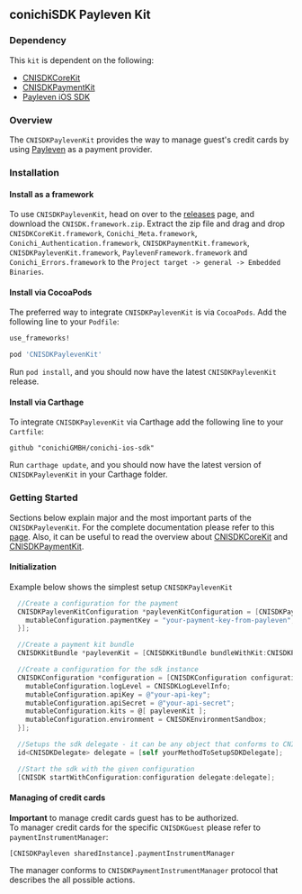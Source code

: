 ## conichiSDK Payleven Kit

### Dependency

This `kit` is dependent on the following:
* [CNISDKCoreKit](https://github.com/conichiGMBH/conichi-ios-sdk/blob/master/Docs/CNISDKCoreKit.md)
* [CNISDKPaymentKit](https://github.com/conichiGMBH/conichi-ios-sdk/blob/master/Docs/CNISDKPaymentKit.md)
* [Payleven iOS SDK](https://github.com/payleven/Mobile-API-iOS)

### Overview

The `CNISDKPaylevenKit` provides the way to manage guest's credit cards by using [Payleven](https://payleven.de/) as a payment provider.  

### Installation

#### Install as a framework

To use `CNISDKPaylevenKit`, head on over to the [releases](https://github.com/conichiGMBH/conichi-ios-sdk/releases) page, and download the `CNISDK.framework.zip`. Extract the zip file and drag and drop `CNISDKCoreKit.framework`, `Conichi_Meta.framework`, `Conichi_Authentication.framework`, `CNISDKPaymentKit.framework`, `CNISDKPaylevenKit.framework`,  `PaylevenFramework.framework` and `Conichi_Errors.framework` to the `Project target -> general -> Embedded Binaries`.

#### Install via CocoaPods
The preferred way to integrate `CNISDKPaylevenKit` is via `CocoaPods`. Add the following line to your `Podfile`:
```ruby
use_frameworks!

pod 'CNISDKPaylevenKit'
```
Run `pod install`, and you should now have the latest `CNISDKPaylevenKit` release.

#### Install via Carthage

To integrate `CNISDKPaylevenKit` via Carthage add the following line to your `Cartfile`:
```
github "conichiGMBH/conichi-ios-sdk"
```
Run `carthage update`, and you should now have the latest version of `CNISDKPaylevenKit` in your Carthage folder.

### Getting Started

Sections below explain major and the most important parts of the `CNISDKPaylevenKit`. For the complete documentation please refer to this [page](https://conichigmbh.github.io/ios/docs/CNISDKPaylevenKit/apple_doc/html/index.html). Also, it can be useful to read the overview about [CNISDKCoreKit](https://github.com/conichiGMBH/conichi-ios-sdk/blob/master/Docs/CNISDKCoreKit.md) and [CNISDKPaymentKit](https://github.com/conichiGMBH/conichi-ios-sdk/blob/master/Docs/CNISDKPaymentKit.md).

#### Initialization

Example below shows the simplest setup `CNISDKPaylevenKit`

```objective-c
  //Create a configuration for the payment
  CNISDKPaylevenKitConfiguration *paylevenKitConfiguration = [CNISDKPaylevenKitConfiguration configurationWithBlock:^(id<CNISDKMutablePaylevenKitConfiguration> \_Nonnull mutableConfiguration) {
    mutableConfiguration.paymentKey = "your-payment-key-from-payleven";
  }];

  //Create a payment kit bundle
  CNISDKKitBundle *paylevenKit = [CNISDKKitBundle bundleWithKit:CNISDKPaylevenKit configuration:paylevenKitConfiguration]

  //Create a configuration for the sdk instance
  CNISDKConfiguration *configuration = [CNISDKConfiguration configurationWithBlock:^(id<CNISDKMutableConfiguration> \_Nonnull mutableConfiguration) {
    mutableConfiguration.logLevel = CNISDKLogLevelInfo;
    mutableConfiguration.apiKey = @"your-api-key";
    mutableConfiguration.apiSecret = @"your-api-secret";
    mutableConfiguration.kits = @[ paylevenKit ];
    mutableConfiguration.environment = CNISDKEnvironmentSandbox;
  }];

  //Setups the sdk delegate - it can be any object that conforms to CNISDKDelegate protocol
  id<CNISDKDelegate> delegate = [self yourMethodToSetupSDKDelegate];

  //Start the sdk with the given configuration
  [CNISDK startWithConfiguration:configuration delegate:delegate];
```

#### Managing of credit cards

__Important__ to manage credit cards guest has to be authorized.  
To manager credit cards for the specific `CNISDKGuest` please refer to `paymentInstrumentManager`:

```
[CNISDKPayleven sharedInstance].paymentInstrumentManager
```

The manager conforms to `CNISDKPaymentInstrumentManager` protocol that describes the all possible actions.

